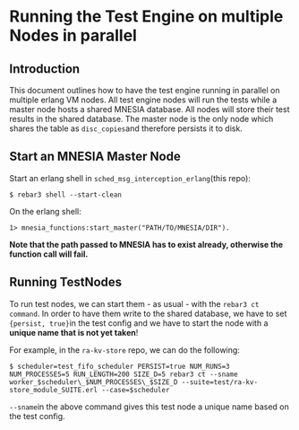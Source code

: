 # Running the Test Engine on multiple Nodes in parallel

## Introduction

This document outlines how to have the test engine running in parallel on multiple erlang VM nodes. All test engine nodes will run the tests while a master node hosts a shared MNESIA database. All nodes will store their test results in the shared database. The master node is the only node which shares the table as `disc_copies`and therefore persists it to disk.

## Start an MNESIA Master Node

Start an erlang shell in `sched_msg_interception_erlang`(this repo):

```shell
$ rebar3 shell --start-clean
```

On the erlang shell:

```shell
1> mnesia_functions:start_master("PATH/TO/MNESIA/DIR").
```

**Note that the path passed to MNESIA has to exist already, otherwise the function call will fail.**

## Running TestNodes

To run test nodes, we can start them - as usual - with the `rebar3 ct command`. In order to have them write to the shared database, we have to set `{persist, true}`in the test config and we have to start the node with a **unique name that is not yet taken**!

For example, in the `ra-kv-store` repo, we can do the following:

```shell
$ scheduler=test_fifo_scheduler PERSIST=true NUM_RUNS=3 NUM_PROCESSES=5 RUN_LENGTH=200 SIZE_D=5 rebar3 ct --sname worker_$scheduler\_$NUM_PROCESSES\_$SIZE_D --suite=test/ra-kv-store_module_SUITE.erl --case=$scheduler
```

`--sname`in the above command gives this test node a unique name based on the test config.
